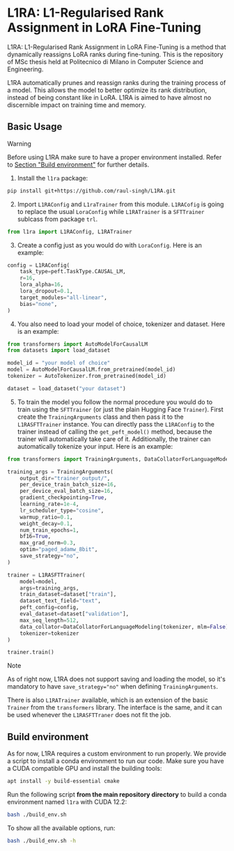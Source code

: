 # L1RA: L1-Regularised Rank Assignment in LoRA Fine-Tuning

L1RA: L1-Regularised Rank Assignment in LoRA Fine-Tuning is a method that dynamically reassigns LoRA ranks during fine-tuning.  This is the repository of MSc thesis held at Politecnico di Milano in Computer Science and Engineering.

L1RA automatically prunes and reassign ranks during the training process of a model. This allows the model to better optimize its rank distribution, instead of being constant like in LoRA. L1RA is aimed to have almost no discernible impact on training time and memory.

## Basic Usage

> [!WARNING]  
> Before using L1RA make sure to have a proper environment installed. 
> Refer to [Section "Build environment"](#build-environment) for further details.

1. Install the `l1ra` package:

```sh
pip install git+https://github.com/raul-singh/L1RA.git
```

2. Import `L1RAConfig` and `L1raTrainer` from this module. `L1RACofig` is going to replace the usual `LoraConfig` while `L1RATrainer` is a `SFTTrainer` sublcass from package `trl`.

```python
from l1ra import L1RAConfig, L1RATrainer
```

3. Create a config just as you would do with `LoraConfig`. Here is an example:

```python
config = L1RAConfig(
    task_type=peft.TaskType.CAUSAL_LM,
    r=16,
    lora_alpha=16,
    lora_dropout=0.1,
    target_modules="all-linear",
    bias="none",
)
```

4. You also need to load your model of choice, tokenizer and dataset. Here is an example:

```python
from transformers import AutoModelForCausalLM
from datasets import load_dataset

model_id = "your model of choice"
model = AutoModelForCausalLM.from_pretrained(model_id)
tokenizer = AutoTokenizer.from_pretrained(model_id)

dataset = load_dataset("your dataset")
```

5. To train the model you follow the normal procedure you would do to train using the `SFTTrainer` (or just the plain Hugging Face `Trainer`). First create the `TrainingArguments` class and then pass it to the `L1RASFTTrainer` instance. You can directly pass the `L1RAConfig` to the trainer instead of calling the `get_peft_model()` method, because the trainer will automatically take care of it. Additionally, the trainer can automatically tokenize your input. Here is an example:

```python
from transformers import TrainingArguments, DataCollatorForLanguageModeling

training_args = TrainingArguments(
    output_dir="trainer_output/",
    per_device_train_batch_size=16,
    per_device_eval_batch_size=16,
    gradient_checkpointing=True,
    learning_rate=1e-4,
    lr_scheduler_type="cosine",
    warmup_ratio=0.1,
    weight_decay=0.1,
    num_train_epochs=1,
    bf16=True,
    max_grad_norm=0.3,
    optim="paged_adamw_8bit",
    save_strategy="no",
)

trainer = L1RASFTTrainer(
    model=model,
    args=training_args,
    train_dataset=dataset["train"],
    dataset_text_field="text",
    peft_config=config,
    eval_dataset=dataset["validation"],
    max_seq_length=512,
    data_collator=DataCollatorForLanguageModeling(tokenizer, mlm=False),
    tokenizer=tokenizer
)

trainer.train()
```

> [!NOTE]  
> As of right now, L1RA does not support saving and loading the model, so it's mandatory to have `save_strategy="no"` when defining `TrainingArguments`.

There is also `L1RATrainer` available, which is an extension of the basic `Trainer` from the `transformers` library. The interface is the same, and it can be used whenever the `L1RASFTTraner` does not fit the job.

## Build environment

As for now, L1RA requires a custom environment to run properly.
We provide a script to install a conda environment to run our code.
Make sure you have a CUDA compatible GPU and install the building tools:

```bash
apt install -y build-essential cmake
```

Run the following script **from the main repository directory** to build a conda environment named `l1ra` with CUDA 12.2:

```bash
bash ./build_env.sh
```

To show all the available options, run:

```bash
bash ./build_env.sh -h
```
